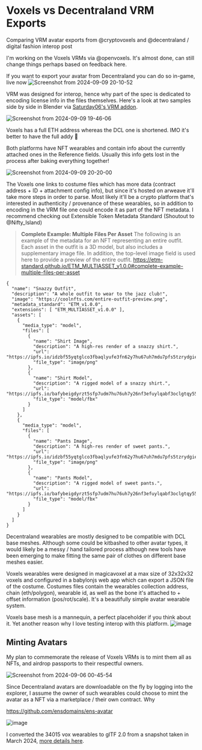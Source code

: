 # Voxels vs Decentraland VRM Exports

Comparing VRM avatar exports from @cryptovoxels and @decentraland / digital fashion interop post

I'm working on the Voxels VRMs via @openvoxels. It's almost done, can still change things perhaps based on feedback here.

If you want to export your avatar from Decentraland you can do so in-game, live now
![Screenshot from 2024-09-09 20-10-52](https://hackmd.io/_uploads/BkbMUGah0.png)


VRM was designed for interop, hence why part of the spec is dedicated to encoding license info in the files themselves. Here's a look at two samples side by side in Blender via [Saturday06's VRM addon](https://github.com/saturday06/VRM-Addon-for-Blender).

![Screenshot from 2024-09-09 19-46-06](https://hackmd.io/_uploads/SyOzIM620.png)


Voxels has a full ETH address whereas the DCL one is shortened. IMO it's better to have the full addy 🤷

Both platforms have NFT wearables and contain info about the currently attached ones in the Reference fields. Usually this info gets lost in the process after baking everything together!

![Screenshot from 2024-09-09 20-20-00](https://hackmd.io/_uploads/Bypm8MpnC.png)



The Voxels one links to costume files which has more data (contract address + ID + attachment config info), but since it's hosted on arweave it'll take more steps in order to parse. Most likely it'll be a crypto platform that's interested in authenticity / provenance of these wearables, so in addition to encoding in the VRM file one could encode it as part of the NFT metadata. I recommend checking out Extensible Token Metadata Standard (Shoutout to @Nifty_Island)


> **Complete Example: Multiple Files Per Asset**
> The following is an example of the metadata for an NFT representing an entire outfit. Each asset in the outfit is a 3D model, but also includes a supplementary image file. In addition, the top-level image field is used here to provide a preview of the entire outfit.
> https://etm-standard.github.io/ETM_MULTIASSET_v1.0.0#complete-example-multiple-files-per-asset

```json!
{
  "name": "Snazzy Outfit",
  "description": "A whole outfit to wear to the jazz club!",
  "image": "https://coolnfts.com/entire-outfit-preview.png",
  "metadata_standard": "ETM_v1.0.0",
  "extensions": [ "ETM_MULTIASSET_v1.0.0" ],
  "assets": [
    {
      "media_type": "model",
      "files": [
        {
          "name": "Shirt Image",
          "description": "A high-res render of a snazzy shirt.",
          "url": "https://ipfs.io/idzbf55yqtglco3fbaqlyufe3fn62y7hu67uh7mdu7pfs5tzrydgiebyfab",
          "file_type": "image/png"
        },
        {
          "name": "Shirt Model",
          "description": "A rigged model of a snazzy shirt.",
          "url": "https://ipfs.io/bafybeigdyrzt5sfp7udm7hu76uh7y26nf3efuylqabf3oclgtqy55fbzdi",
          "file_type": "model/fbx"
        }
      ]
    },
    {
      "media_type": "model",
      "files": [
        {
          "name": "Pants Image",
          "description": "A high-res render of sweet pants.",
          "url": "https://ipfs.io/idzbf55yqtglco3fbaqlyufe3fn62y7hu67uh7mdu7pfs5tzrydgiebyfab",
          "file_type": "image/png"
        },
        {
          "name": "Pants Model",
          "description": "A rigged model of sweet pants.",
          "url": "https://ipfs.io/bafybeigdyrzt5sfp7udm7hu76uh7y26nf3efuylqabf3oclgtqy55fbzdi",
          "file_type": "model/fbx"
        }
      ]
    }
  ]
}
```


Decentraland wearables are mostly designed to be compatible with DCL base meshes. Although some could be kitbashed to other avatar types, it would likely be a messy / hand tailored process although new tools have been emerging to make fitting the same pair of clothes on different base meshes easier.

Voxels wearables were designed in magicavoxel at a max size of 32x32x32 voxels and configured in a babylonjs web app which can export a JSON file of the costume. Costumes files contain the wearables collection address, chain (eth/polygon), wearable id, as well as the bone it's attached to + offset information (pos/rot/scale). It's a beautifully simple avatar wearable system.

 Voxels base mesh is a mannequin, a perfect placeholder if you think about it. Yet another reason why I love testing interop with this platform.
![image](https://hackmd.io/_uploads/BkKW_f6nR.png)



## Minting Avatars

My plan to commemorate the release of Voxels VRMs is to mint them all as NFTs, and airdrop passports to their respectful owners.

![Screenshot from 2024-09-06 00-45-54](https://hackmd.io/_uploads/Hkg_IGa2C.jpg)

Since Decentraland avatars are downloadable on the fly by logging into the explorer, I assume the owner of such wearables could choose to mint the avatar as a NFT via a marketplace / their own contract. Why

https://github.com/ensdomains/ens-avatar



![image](https://hackmd.io/_uploads/BkU_nfT20.png)

I converted the 34015 vox wearables to glTF 2.0 from a snapshot taken in March 2024, [more details here](https://mirror.xyz/openvoxels.eth/FVpOzDZ1vh_1qaGcQ1ZjFNcFfkvvEVR8DvNIWAebXJ0).